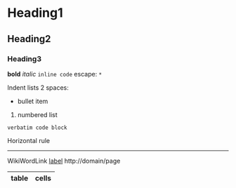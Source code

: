 # Heading1 #
## Heading2 ##
### Heading3 ###

**bold**     _italic_
`inline code`
escape: `*`

Indent lists 2 spaces:
  * bullet item
  1. numbered list

```
verbatim code block
```

Horizontal rule

---


WikiWordLink
[label](http://domain/page)
http://domain/page

| table | cells |
|:------|:------|